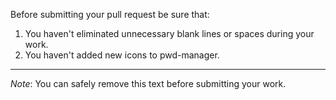 Before submitting your pull request be sure that:

1. You haven't eliminated unnecessary blank lines or spaces during your work.
2. You haven't added new icons to pwd-manager.

----

*Note*: You can safely remove this text before submitting your work.
